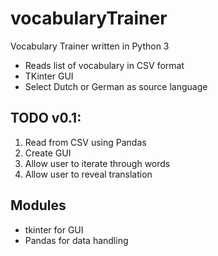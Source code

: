 # vocabularyTrainer
Vocabulary Trainer written in Python 3

* Reads list of vocabulary in CSV format
* TKinter GUI
* Select Dutch or German as source language

## TODO v0.1:
1. Read from CSV using Pandas
2. Create GUI
3. Allow user to iterate through words
4. Allow user to reveal translation

## Modules
* tkinter for GUI
* Pandas for data handling